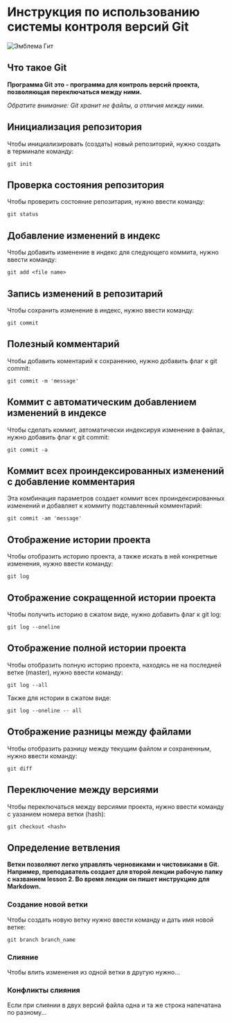 # **Инструкция по использованию системы контроля версий Git**

![Эмблема Гит](git.jpeg)

## Что такое Git

**Программа Git это - программа для контроль версий проекта, позволяющая переключаться между ними.** 

*Обратите внимание: Git хранит не файлы, а отличия между ними.*

## Инициализация репозитория

Чтобы инициализировать (создать) новый репозиторий, нужно создать в терминале команду:

    git init

## Проверка состояния репозитория

Чтобы проверить состояние репозитария, нужно ввести команду:

    git status

## Добавление изменений в индекс

Чтобы добавить изменение в индекс для следующего коммита, нужно ввести команду:

    git add <file name>

## Запись изменений в репозитарий

Чтобы сохранить изменение в индекс, нужно ввести команду:

    git commit

## Полезный комментарий

Чтобы добавить коментарий к сохранению, нужно добавить флаг к git commit:

    git commit -m 'message'

## Коммит с автоматическим добавлением изменений в индексе

Чтобы сделать коммит, автоматически индексируя изменение в файлах, нужно добавить флаг к git commit:

    git commit -a

## Коммит всех проиндексированных изменений c добавление комментария

Эта комбинация параметров создает коммит всех проиндексированных изменений и добавляет к коммиту подставленный комментарий:

    git commit -am 'message'

## Отображение истории проекта

Чтобы отобразить историю проекта, а также искать в ней конкретные изменения, нужно ввести команду:

    git log

## Отображение сокращенной истории проекта

Чтобы получить историю в сжатом виде, нужно добавить флаг к git log:

    git log --oneline

## Отображение полной истории проекта

Чтобы отобразить полную историю проекта, находясь не на последней ветке (master), нужно ввести команду:

    git log --all

Также для истории в сжатом виде:

    git log --oneline -- all

## Отображение разницы между файлами

Чтобы отобразить разницу между текущим файлом и сохраненным, нужно ввести команду:

    git diff

## Переключение между версиями

Чтобы переключаться между версиями проекта, нужно ввести команду с уазанием номера ветки (hash):

    git checkout <hash>

## Определение ветвления

**Ветки позволяют легко управлять черновиками и чистовиками в Git.
Например, преподаватель создает для второй лекции рабочую папку с названием lesson 2. Во время лекции он пишет инструкцию для Markdown.**

### Создание новой ветки

Чтобы создать новую ветку нужно ввести команду и дать имя новой ветке:

    git branch branch_name

### Слияние

Чтобы влить изменения из одной ветки в другую нужно...

### Конфликты слияния

Если при слиянии в двух версий файла одна и та же строка напечатана по разному...